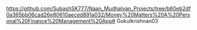 https://github.com/SubashSK777/Naan_Mudhalvan_Projects/tree/b60eb2df0a365bb06cad26e80610aeced891a032/Money%20Matters%20A%20Personal%20Finance%20Management%20App# Gokulkrishnan03
